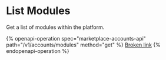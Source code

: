 # List Modules

Get a list of modules within the platform.

{% openapi-operation spec="marketplace-accounts-api" path="/v1/accounts/modules" method="get" %}
[Broken link](broken-reference)
{% endopenapi-operation %}

